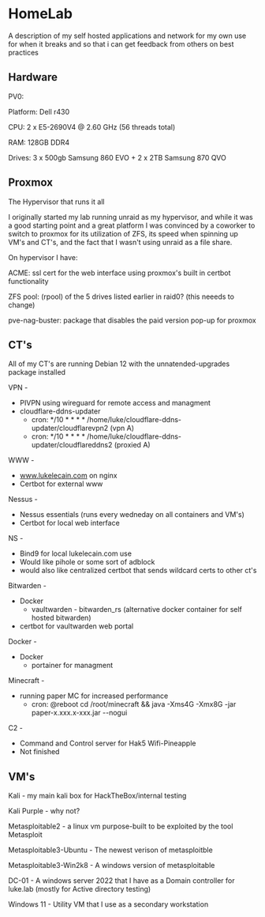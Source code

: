 # HomeLab
A description of my self hosted applications and network for my own use for when it breaks and so that i can get feedback from others on best practices

## Hardware

PV0:

Platform: Dell r430

CPU: 2 x E5-2690V4 @ 2.60 GHz (56 threads total)

RAM: 128GB DDR4

Drives: 3 x 500gb Samsung 860 EVO + 2 x 2TB Samsung 870 QVO

## Proxmox
The Hypervisor that runs it all

I originally started my lab running unraid as my hypervisor, and while it was a good starting point and a great platform I was convinced by a coworker to switch to proxmox for its utilization of ZFS, its speed when spinning up VM's and CT's, and the fact that I wasn't using unraid as a file share. 

On hypervisor I have:

ACME: ssl cert for the web interface using proxmox's built in certbot functionality

ZFS pool: (rpool) of the 5 drives listed earlier in raid0? (this neeeds to change)

pve-nag-buster: package that disables the paid version pop-up for proxmox

## CT's

All of my CT's are running Debian 12 with the unnatended-upgrades package installed

VPN - 

  * PIVPN using wireguard for remote access and managment
  * cloudflare-ddns-updater
    * cron: */10 * * * * /home/luke/cloudflare-ddns-updater/cloudflarevpn2 (vpn A)
    * cron: */10 * * * * /home/luke/cloudflare-ddns-updater/cloudflareddns2 (proxied A)

WWW - 

  * www.lukelecain.com on nginx
  * Certbot for external www
    
Nessus - 

  * Nessus essentials (runs every wedneday on all containers and VM's)
  * Certbot for local web interface

NS - 

  * Bind9 for local lukelecain.com use
  * Would like pihole or some sort of adblock
  * would also like centralized certbot that sends wildcard certs to other ct's

Bitwarden -

  * Docker
     * vaultwarden - bitwarden_rs (alternative docker container for self hosted bitwarden)
  * certbot for vaultwarden web portal

Docker -
  * Docker
    * portainer for managment

Minecraft - 

  * running paper MC for increased performance
    * cron: @reboot cd /root/minecraft && java -Xms4G -Xmx8G -jar paper-x.xxx.x-xxx.jar --nogui

C2 - 

  * Command and Control server for Hak5 Wifi-Pineapple
  * Not finished

## VM's

Kali - my main kali box for HackTheBox/internal testing

Kali Purple - why not?

Metasploitable2 - a linux vm purpose-built to be exploited by the tool Metasploit

Metasploitable3-Ubuntu - The newest verison of metasploitble

Metasploitable3-Win2k8 - A windows version of metasploitable

DC-01 - A windows server 2022 that I have as a Domain controller for luke.lab (mostly for Active directory testing)

Windows 11 - Utility VM that I use as a secondary workstation 



